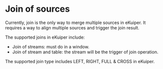 # Join of sources

Currently, join is the only way to merge multiple sources in eKuiper. It requires a way to align multiple sources and trigger the join result.

The supported joins in eKuiper include:

- Join of streams: must do in a window.
- Join of stream and table: the stream will be the trigger of join operation.

The supported join type includes LEFT, RIGHT, FULL & CROSS in eKuiper.
